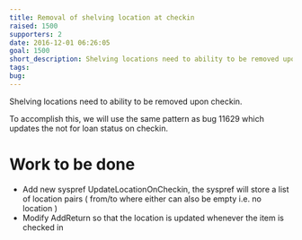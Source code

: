 ```yaml
---
title: Removal of shelving location at checkin
raised: 1500
supporters: 2
date: 2016-12-01 06:26:05
goal: 1500
short_description: Shelving locations need to ability to be removed upon checkin.
tags:
bug:
---
```


Shelving locations need to ability to be removed upon checkin.

To accomplish this, we will use the same pattern as bug 11629 which updates the not for loan status on checkin.

# Work to be done
* Add new syspref UpdateLocationOnCheckin, the syspref will store a list of location pairs ( from/to where either can also be empty i.e. no location )
* Modify AddReturn so that the location is updated whenever the item is checked in
